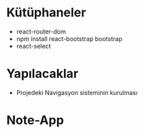 # Kütüphaneler

- react-router-dom
- npm install react-bootstrap bootstrap
- react-select

# Yapılacaklar

- Projedeki Navigasyon sisteminin kurulması
# Note-App

